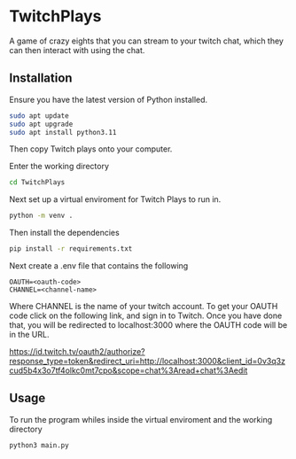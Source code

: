 # TwitchPlays

A game of crazy eights that you can stream to your twitch chat, which they can then interact with using the chat.

## Installation

Ensure you have the latest version of Python installed.
```bash
sudo apt update
sudo apt upgrade
sudo apt install python3.11
```

Then copy Twitch plays onto your computer.

Enter the working directory
```bash
cd TwitchPlays
```

Next set up a virtual enviroment for Twitch Plays to run in.
```bash
python -m venv .
```

Then install the dependencies
```bash
pip install -r requirements.txt
```

Next create a .env file that contains the following
```.env
OAUTH=<oauth-code>
CHANNEL=<channel-name>
```

Where CHANNEL is the name of your twitch account.
To get your OAUTH code click on the following link, and sign in to Twitch. Once you have done that, you will be redirected to localhost:3000 where the OAUTH code will be in the URL.

https://id.twitch.tv/oauth2/authorize?response_type=token&redirect_uri=http://localhost:3000&client_id=0v3q3zcud5b4x3o7tf4olkc0mt7cpo&scope=chat%3Aread+chat%3Aedit


## Usage

To run the program whiles inside the virtual enviroment and the working directory

```bash
python3 main.py
```